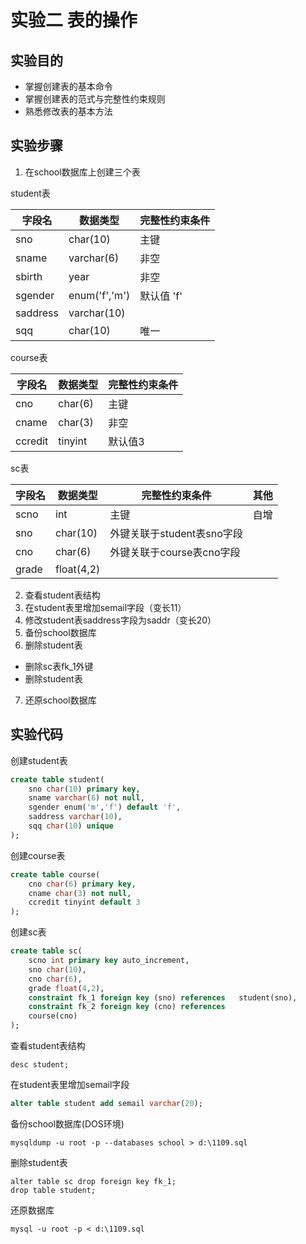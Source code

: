 # 实验二 表的操作
## 实验目的
- 掌握创建表的基本命令
- 掌握创建表的范式与完整性约束规则
- 熟悉修改表的基本方法

## 实验步骤
1. 在school数据库上创建三个表  

student表

|字段名|数据类型|完整性约束条件|
|--|--|--|
|sno| char(10)| 主键|
|sname|varchar(6) |非空|
|sbirth|year|非空|
|sgender |enum('f','m')| 默认值 'f'|
|saddress |varchar(10)| |
|sqq|char(10)| 唯一|

course表

|字段名|数据类型|完整性约束条件|
|--|--|--|
|cno|char(6)|主键|
|cname|char(3)|非空|
|ccredit|tinyint|默认值3|

sc表

|字段名|数据类型|完整性约束条件|其他|
|--|--|--|--|
|scno|int|主键|自增|
|sno|char(10)|外键关联于student表sno字段||
|cno|char(6)|外键关联于course表cno字段||
|grade|float(4,2)|||

2. 查看student表结构
3. 在student表里增加semail字段（变长11）
4. 修改student表saddress字段为saddr（变长20）
5. 备份school数据库
6. 删除student表
- 删除sc表fk_1外键
- 删除student表
7. 还原school数据库

## 实验代码
创建student表
```sql
create table student(
    sno char(10) primary key,
    sname varchar(6) not null,
    sgender enum('m','f') default 'f',
    saddress varchar(10),
    sqq char(10) unique
);
```
创建course表
```sql
create table course(
    cno char(6) primary key,
    cname char(3) not null,
    ccredit tinyint default 3
);
```
创建sc表
```sql
create table sc(
    scno int primary key auto_increment,
    sno char(10),
    cno char(6),
    grade float(4,2),
    constraint fk_1 foreign key (sno) references   student(sno),
    constraint fk_2 foreign key (cno) references
    course(cno)
);
```
查看student表结构
```
desc student;
```

在student表里增加semail字段
```sql
alter table student add semail varchar(20);
```

备份school数据库(DOS环境)
```
mysqldump -u root -p --databases school > d:\1109.sql
```

删除student表
```
alter table sc drop foreign key fk_1;
drop table student;
```
还原数据库
```
mysql -u root -p < d:\1109.sql
```
